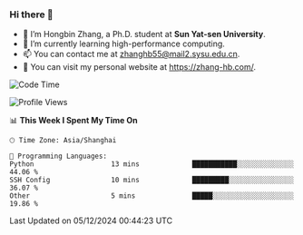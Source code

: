 ### Hi there 👋

- 🔭 I’m Hongbin Zhang, a Ph.D. student at **Sun Yat-sen University**.
- 🌱 I’m currently learning high-performance computing.
- 📫 You can contact me at zhanghb55@mail2.sysu.edu.cn.
- 👀 You can visit my personal website at https://zhang-hb.com/.

<!--START_SECTION:waka-->
![Code Time](http://img.shields.io/badge/Code%20Time-351%20hrs%2039%20mins-blue)

![Profile Views](http://img.shields.io/badge/Profile%20Views-1-blue)

📊 **This Week I Spent My Time On** 

```text
🕑︎ Time Zone: Asia/Shanghai

💬 Programming Languages: 
Python                   13 mins             ███████████░░░░░░░░░░░░░░   44.06 % 
SSH Config               10 mins             █████████░░░░░░░░░░░░░░░░   36.07 % 
Other                    5 mins              █████░░░░░░░░░░░░░░░░░░░░   19.86 % 
```


 Last Updated on 05/12/2024 00:44:23 UTC
<!--END_SECTION:waka-->
